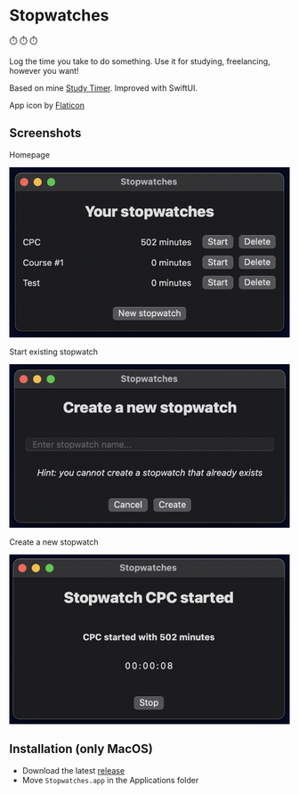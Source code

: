 # Stopwatches

:stopwatch: :stopwatch: :stopwatch:

Log the time you take to do something. Use it for studying, freelancing, however you want!

Based on mine [Study Timer](https://github.com/0xfederama/scripts#study-timer). Improved with SwiftUI.

App icon by [Flaticon](https://www.flaticon.com/premium-icon/stopwatch_1321756?term=stopwatch&page=1&position=38&page=1&position=38&related_id=1321756&origin=tag)

## Screenshots

Homepage

![Homepage](https://github.com/0xfederama/stopwatches/blob/main/screenshots/homepage.png)

Start existing stopwatch

![Start existing stopwatch](https://github.com/0xfederama/stopwatches/blob/main/screenshots/new_watch.png)

Create a new stopwatch

![Create new stopwatch](https://github.com/0xfederama/stopwatches/blob/main/screenshots/stopwatch.png)

## Installation (only MacOS)

- Download the latest [release](https://github.com/0xfederama/stopwatches/releases)
- Move `Stopwatches.app` in the Applications folder
